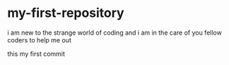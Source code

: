 # my-first-repository
i am new to the strange world of coding and i am in the care of you fellow coders to help me out



this my first commit
